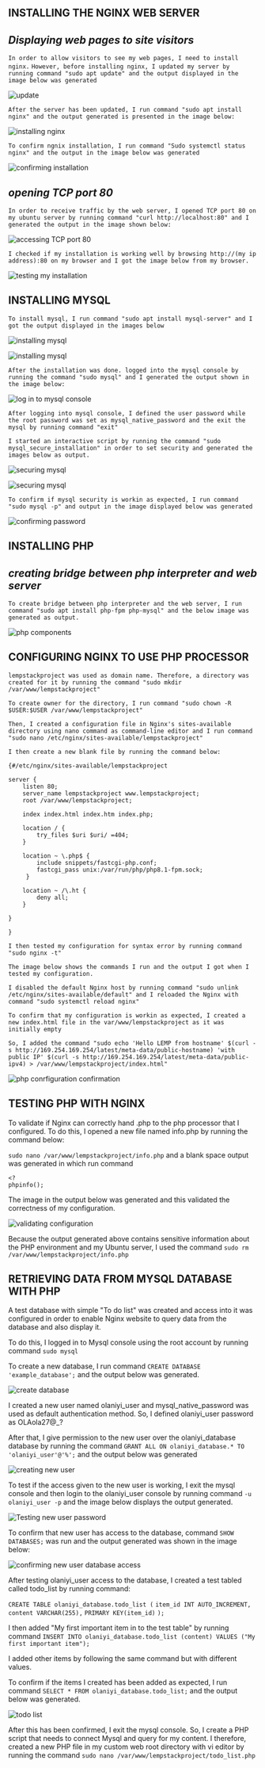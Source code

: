 ## INSTALLING THE NGINX WEB SERVER

## *Displaying web pages to site visitors*

`In order to allow visitors to see my web pages, I need to install nginx.`
`However, before installing nginx, I updated my server by running command "sudo apt update" and the output displayed in the image below was generated`

![update](./Images2/sudo-apt-update.jpg)

`After the server has been updated, I run command "sudo apt install nginx" and the output generated is presented in the image below:`

![installing nginx](./Images2/sudo-apt-install-nginx.jpg)

`To confirm ngnix installation, I run command "Sudo systemctl status nginx" and the output in the image below was generated`

![confirming installation](./Images2/sudo-systemctl-status-nginx.jpg)

## *opening TCP port 80*

`In order to receive traffic by the web server, I opened TCP port 80 on my ubuntu server by running command "curl http://localhost:80" and I generated the output in the image shown below:`

![accessing TCP port 80](./Images2/accessing-TCP-port-80.jpg)

`I checked if my installation is working well by browsing http://(my ip address):80 on my browser and I got the image below from my browser.`

![testing my installation](./Images2/testing-installation-on-browser.jpg)


## INSTALLING MYSQL

`To install mysql, I run command "sudo apt install mysql-server" and I got the output displayed in the images below`

![installing mysql](./Images2/sudo-apt-install-mysql-1.jpg)

![installing mysql](./Images2/sudo-apt-install-mysql-2.jpg)

`After the installation was done. logged into the mysql console by running the command "sudo mysql" and I generated the output shown in the image below:`

![log in to mysql console](./Images2/sudo-mysql.jpg)

`After logging into mysql console, I defined the user password while the root password was set as mysql_native_password and the exit the mysql by running command "exit"`

`I started an interactive script by running the command "sudo mysql_secure_installation" in order to set security and generated the images below as output.`

![securing mysql](./Images2/security-mysql-1.jpg)

![securing mysql](./Images2/security-mysql-2.jpg)

`To confirm if mysql security is workin as expected, I run command "sudo mysql -p" and output in the image displayed below was generated`

![confirming password](./Images2/confirming-mysql-security.jpg)


## INSTALLING PHP

## *creating bridge between php interpreter and web server*

`To create bridge between php interpreter and the web server, I run command "sudo apt install php-fpm php-mysql" and the below image was generated as output.`

![php components](./Images2/installing-php-components.jpg)


## CONFIGURING NGINX TO USE PHP PROCESSOR

`lempstackproject was used as domain name. Therefore, a directory was created for it by running the command "sudo mkdir /var/www/lempstackproject"`

`To create owner for the directory, I run command "sudo chown -R $USER:$USER /var/www/lempstackproject"`

`Then, I created a configuration file in Nginx's sites-available directory using nano command as command-line editor and I run command "sudo nano /etc/nginx/sites-available/lempstackproject"`

`I then create a new blank file by running the command below:`

```
{#/etc/nginx/sites-available/lempstackproject

server {
    listen 80;
    server_name lempstackproject www.lempstackproject;
    root /var/www/lempstackproject;

    index index.html index.htm index.php;

    location / {
        try_files $uri $uri/ =404;
    }

    location ~ \.php$ {
        include snippets/fastcgi-php.conf;
        fastcgi_pass unix:/var/run/php/php8.1-fpm.sock;
     }

    location ~ /\.ht {
        deny all;
    }

}

}
```

`I then tested my configuration for syntax error by running command "sudo nginx -t"`

`The image below shows the commands I run and the output I got when I tested my configuration.`

`I disabled the default Nginx host by running command "sudo unlink /etc/nginx/sites-available/default" and I reloaded the Nginx with command "sudo systemctl reload nginx"`

`To confirm that my configuration is workin as expected, I created a new index.html file in the var/www/lempstackproject as it was initially empty`

`So, I added the command "sudo echo 'Hello LEMP from hostname' $(curl -s http://169.254.169.254/latest/meta-data/public-hostname) 'with public IP' $(curl -s http://169.254.169.254/latest/meta-data/public-ipv4) > /var/www/lempstackproject/index.html"`


![php conrfiguration confirmation](./Images2/php-configuration-confirmation.jpg)

## TESTING PHP WITH NGINX

To validate if Nginx can correctly hand .php to the php processor that I configured. To do this, I opened a new file named info.php by running the command below:

`sudo nano /var/www/lempstackproject/info.php` and a blank space output was generated in which run command 

```
<?
phpinfo();

```
The image in the output below was generated and this validated the correctness of my configuration.

![validating configuration](./Images2/testing-php-with-nginx.jpg)

Because the output generated above contains sensitive information about the PHP environment and my Ubuntu server, I used the command `sudo rm /var/www/lempstackproject/info.php`


## RETRIEVING DATA FROM MYSQL DATABASE WITH PHP

A test database with simple "To do list" was created and access into it was configured in order to enable Nginx website to query data from the database and also display it.

To do this, I logged in to Mysql console using the root account by running command `sudo mysql`

To create a new database, I run command `CREATE DATABASE 'example_database';` and the output below was generated.

![create database](./Images2/create-database.jpg)

I created a new user named olaniyi_user and mysql_native_password was used as default authentication method. So, I defined olaniyi_user password as OLAola27@_?

After that, I give permission to the new user over the olaniyi_database database by running the command `GRANT ALL ON olaniyi_database.* TO 'olaniyi_user'@'%';` and the output below was generated

![creating new user](./Images2/creating%20new%20user.jpg)

To test if the access given to the new user is working, I exit the mysql console and then login to the olaniyi_user console by running  command `-u olaniyi_user -p` and the image below displays the output generated.

![Testing new user password](./Images2/testing-new-user-password.jpg)

To confirm that new user has access to the database, command `SHOW DATABASES;` was run and the output generated was shown in the image below:

![confirming new user database access](./Images2/confirming-new-user-database-access.jpg)

After testing olaniyi_user access to the database, I created a test tabled called todo_list by running command:


`CREATE TABLE olaniyi_database.todo_list (`
`item_id INT AUTO_INCREMENT,`
`content VARCHAR(255),`
`PRIMARY KEY(item_id)`
`);`

I then added "My first important item in to the test table" by running command `INSERT INTO olaniyi_database.todo_list (content) VALUES ("My first important item");`

I added other items by following the same command but with different values.

To confirm if the items I created has been added as expected, I run command `SELECT * FROM olaniyi_database.todo_list;` and the output below was generated.


![todo list](./Images2/items-added-to-todolist.jpg)

After this has been confirmed, I exit the mysql console. So, I  create a PHP script that needs to connect Mysql and query for my content. I therefore, created a new PHP file in my custom web root directory with vi editor by running the command `sudo nano /var/www/lempstackproject/todo_list.php`

